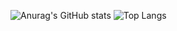 ![Anurag's GitHub stats](https://github-readme-stats.vercel.app/api?username=SeeMemes&show_icons=true&theme=gruvbox)
![Top Langs](https://github-readme-stats.vercel.app/api/top-langs/?username=SeeMemes&layout=compact&theme=gruvbox)
